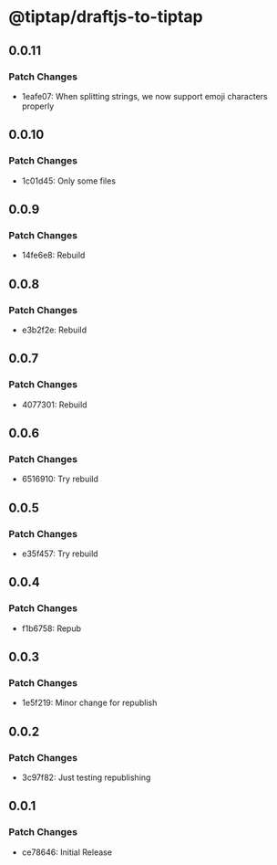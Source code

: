 # @tiptap/draftjs-to-tiptap

## 0.0.11

### Patch Changes

- 1eafe07: When splitting strings, we now support emoji characters properly

## 0.0.10

### Patch Changes

- 1c01d45: Only some files

## 0.0.9

### Patch Changes

- 14fe6e8: Rebuild

## 0.0.8

### Patch Changes

- e3b2f2e: Rebuild

## 0.0.7

### Patch Changes

- 4077301: Rebuild

## 0.0.6

### Patch Changes

- 6516910: Try rebuild

## 0.0.5

### Patch Changes

- e35f457: Try rebuild

## 0.0.4

### Patch Changes

- f1b6758: Repub

## 0.0.3

### Patch Changes

- 1e5f219: Minor change for republish

## 0.0.2

### Patch Changes

- 3c97f82: Just testing republishing

## 0.0.1

### Patch Changes

- ce78646: Initial Release
